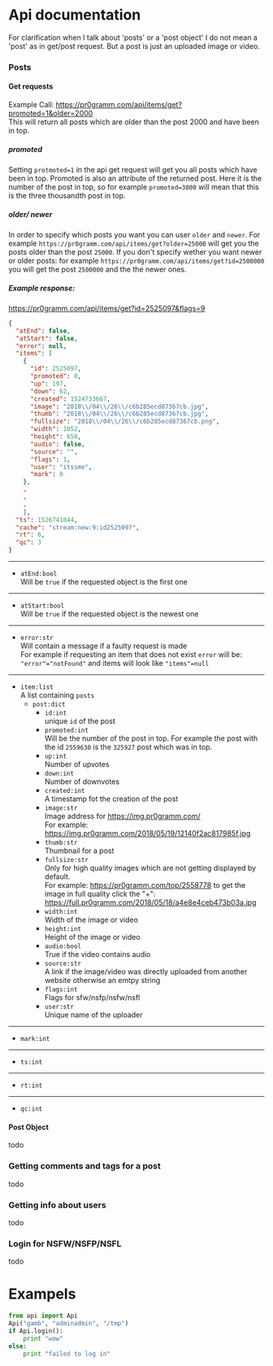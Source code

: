 # Api documentation
For clarification when I talk about 'posts' or a 'post object' I do not mean a 'post' as in get/post request.
But a post is just an uploaded image or video.

### Posts

#### Get requests

Example Call:
https://pr0gramm.com/api/items/get?promoted=1&older=2000
<br>
This will return all posts which are older than the post 2000 and have been in top.

##### promoted

Setting ``protmoted=1`` in the api get request will get you all posts which have been in top. Promoted is also
an attribute of the returned post. Here it is the number of the post in top, so for example ``promoted=3000``
will mean that this is the three thousandth post in top.

##### older/ newer

In order to specify which posts you want you can user ``older`` and ``newer``. For example
``https://pr0gramm.com/api/items/get?older=25000`` will get you the posts older than the post ``25000``.
If you don't specify wether you want newer or older posts: for example ``https://pr0gramm.com/api/items/get?id=2500000``
you will get the post ``2500000`` and the the newer ones.

##### Example response: <br>
https://pr0gramm.com/api/items/get?id=2525097&flags=9
```json
{
  "atEnd": false,
  "atStart": false,
  "error": null,
  "items": [
    {
      "id": 2525097,
      "promoted": 0,
      "up": 197,
      "down": 62,
      "created": 1524733667,
      "image": "2018\\/04\\/26\\/c6b285ecd87367cb.jpg",
      "thumb": "2018\\/04\\/26\\/c6b285ecd87367cb.jpg",
      "fullsize": "2018\\/04\\/26\\/c6b285ecd87367cb.png",
      "width": 1052,
      "height": 658,
      "audio": false,
      "source": "",
      "flags": 1,
      "user": "itssme",
      "mark": 0
    },
    .
    .
    .
    ],
  "ts": 1526741044,
  "cache": "stream:new:9:id2525097",
  "rt": 6,
  "qc": 3
}
```
---
- `atEnd:bool` <br>
Will be `true` if the requested object is the first one
---
- `atStart:bool` <br>
Will be `true` if the requested object is the newest one
---
- `error:str` <br>
Will contain a message if a faulty request is made <br>
For example if requesting an item that does not exist `error` will be:
`"error"="notFound"` and items will look like `"items"=null`
---
- `item:list` <br>
A list containing `posts`
    - `post:dict` <br>
        - `id:int` <br>
        unique `id` of the post
        - `promoted:int` <br>
        Will be the number of the post in top. For example the post with the id `2559630` is
        the `325927` post which was in top.
        - `up:int` <br>
        Number of upvotes
        - `down:int` <br>
        Number of downvotes
        - `created:int` <br>
        A timestamp fot the creation of the post
        - `image:str` <br>
        Image address for 
        https://img.pr0gramm.com/ <br>
        For example: https://img.pr0gramm.com/2018/05/19/12140f2ac817985f.jpg
        - `thumb:str` <br>
        Thumbnail for a post
        - `fullsize:str` <br>
        Only for high quality images which are not getting displayed by default. <br>
        For example: https://pr0gramm.com/top/2558778 to get the image in full quality click the "+":
        https://full.pr0gramm.com/2018/05/18/a4e8e4ceb473b03a.jpg
        - `width:int` <br>
        Width of the image or video
        - `height:int` <br>
        Height of the image or video
        - `audio:bool` <br>
        True if the video contains audio
        - `source:str` <br>
        A link if the image/video was directly uploaded from another website otherwise an emtpy string
        - `flags:int` <br>
        Flags for sfw/nsfp/nsfw/nsfl
        - `user:str` <br>
        Unique name of the uploader
---
- `mark:int` <br>
---
- `ts:int` <br>
---
- `rt:int` <br>
---
- `qc:int` <br>

#### Post Object

todo

### Getting comments and tags for a post

todo

### Getting info about users

todo

### Login for NSFW/NSFP/NSFL

todo

# Exampels

```python
from api import Api
Api("gamb", "adminadmin", "/tmp")
if Api.login():
    print "wow"
else:
    print "failed to log in"
```